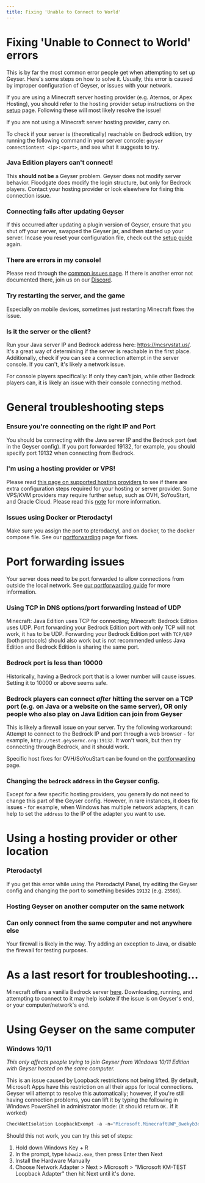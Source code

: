 ```yaml
---
title: Fixing 'Unable to Connect to World'
---
```


# Fixing 'Unable to Connect to World' errors
This is by far the most common error people get when attempting to set up Geyser. Here's some steps on how to solve it.
Usually, this error is caused by improper configuration of Geyser, or issues with your network.

<div class="alert alert-warning" role="alert">
	If you are using a Minecraft server hosting provider (e.g. Aternos, or Apex Hosting), you should refer to the hosting provider setup instructions on 
the <a href="/geyser/setup/">setup</a> page. Following these will most likely resolve the issue!
</div>

If you are not using a Minecraft server hosting provider, carry on.

<div class="alert alert-info" role="alert">
	To check if your server is (theoretically) reachable on Bedrock edition, try running the following command in your server console:
    <code>geyser connectiontest &lt;ip&gt;:&lt;port&gt;</code>, and see what it suggests to try.
</div>

### Java Edition players can't connect!

This **should not be** a Geyser problem. Geyser does not modify server behavior. Floodgate does modify the login structure, but only for Bedrock players. 
Contact your hosting provider or look elsewhere for fixing this connection issue.

### Connecting fails after updating Geyser

If this occurred after updating a plugin version of Geyser, ensure that you shut off your server, swapped the Geyser jar, and then started up your server. 
Incase you reset your configuration file, check out the [setup guide](/geyser/setup/) again.

### There are errors in my console!

Please read through the [common issues page](https://wiki.geysermc.org/geyser/common-issues/). If there is another error not documented there, join us on our [Discord](https://discord.geysermc.org).

### Try restarting the server, and the game

Especially on mobile devices, sometimes just restarting Minecraft fixes the issue.

### Is it the server or the client?

Run your Java server IP and Bedrock address here: https://mcsrvstat.us/. It's a great way of determining if the server is reachable in the first place. 
Additionally, check if you can see a connection attempt in the server console. If you can't, it's likely a network issue.

For console players specifically: If only they can't join, while other Bedrock players can, it is likely an issue with their console connecting method.

# General troubleshooting steps

### Ensure you're connecting on the right IP and Port

You should be connecting with the Java server IP and the Bedrock port (set in the Geyser config). If you port forwarded 19132, for example, you should specify port 19132 when connecting from Bedrock.

### I'm using a hosting provider or VPS!

Please read [this page on supported hosting providers](https://wiki.geysermc.org/geyser/supported-hosting-providers/) to see if there are extra configuration steps required for your hosting or server provider.
Some VPS/KVM providers may require further setup, such as OVH, SoYouStart, and Oracle Cloud. Please read this [note](/geyser/portforwarding/#issues-with-specific-vpskvm-providers) for more information.

### Issues using Docker or Pterodactyl
Make sure you assign the port to pterodactyl, and on docker, to the docker compose file. See our [portforwarding](/geyser/portforwarding/#using-docker-or-pterodactyl) page for fixes.

# Port forwarding issues

Your server does need to be port forwarded to allow connections from outside the local network. See [our portforwarding guide](/geyser/portforwarding/) for more information.

### Using TCP in DNS options/port forwarding Instead of UDP

Minecraft: Java Edition uses TCP for connecting; Minecraft: Bedrock Edition uses UDP. Port forwarding your Bedrock Edition port with only TCP will not work, it has to be UDP. Forwarding your Bedrock Edition port with `TCP/UDP` (both protocols) should also work but is not recommended unless Java Edition and Bedrock Edition is sharing the same port.

### Bedrock port is less than 10000

Historically, having a Bedrock port that is a lower number will cause issues. Setting it to 10000 or above seems safe.

### Bedrock players can connect *after* hitting the server on a TCP port (e.g. on Java or a website on the same server), OR only people who also play on Java Edition can join from Geyser

This is likely a firewall issue on your server. Try the following workaround:
Attempt to connect to the Bedrock IP and port through a web browser - for example, `http://test.geysermc.org:19132`. It won't work, but then try connecting through Bedrock, and it should work.

Specific host fixes for OVH/SoYouStart can be found on the [portforwarding](/geyser/portforwarding/) page.

### Changing the `bedrock` `address` in the Geyser config.

Except for a few specific hosting providers, you generally do not need to change this part of the Geyser config. 
However, in rare instances, it does fix issues - for example, when Windows has multiple network adapters, it can help to set the `address` to the IP of the adapter you want to use.

# Using a hosting provider or other location

### Pterodactyl

If you get this error while using the Pterodactyl Panel, try editing the Geyser config and changing the port to something besides `19132` (e.g. `25566`).

### Hosting Geyser on another computer on the same network

### Can only connect from the same computer and not anywhere else

Your firewall is likely in the way. Try adding an exception to Java, or disable the firewall for testing purposes.

# As a last resort for troubleshooting...

Minecraft offers a vanilla Bedrock server [here](https://www.minecraft.net/en-us/download/server/bedrock). Downloading, running, and attempting to connect to it may help isolate if the issue is on Geyser's end, or your computer/network's end.

# Using Geyser on the same computer

### Windows 10/11

_This only affects people trying to join Geyser from Windows 10/11 Edition with Geyser hosted on the same computer._

This is an issue caused by Loopback restrictions not being lifted. By default, Microsoft Apps have this restriction on all their apps for local connections. Geyser will attempt to resolve this automatically; however, if you're still having connection problems, you can lift it by typing the following in Windows PowerShell in administrator mode: (it should return `OK.` if it worked)
```powershell
CheckNetIsolation LoopbackExempt -a -n="Microsoft.MinecraftUWP_8wekyb3d8bbwe"
```

Should this not work, you can try this set of steps:

1. Hold down Windows Key + R
2. In the prompt, type `hdwwiz.exe`, then press Enter then Next
3. Install the Hardware Manually
4. Choose Network Adapter > Next > Microsoft > "Microsoft KM-TEST Loopback Adapter" then hit Next until it's done.

